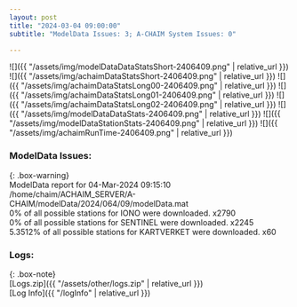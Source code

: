 ```yaml
---
layout: post
title: "2024-03-04 09:00:00"
subtitle: "ModelData Issues: 3; A-CHAIM System Issues: 0"

---
```


![]({{ "/assets/img/modelDataDataStatsShort-2406409.png" | relative_url }})
![]({{ "/assets/img/achaimDataStatsShort-2406409.png" | relative_url }})
![]({{ "/assets/img/achaimDataStatsLong00-2406409.png" | relative_url }})
![]({{ "/assets/img/achaimDataStatsLong01-2406409.png" | relative_url }})
![]({{ "/assets/img/achaimDataStatsLong02-2406409.png" | relative_url }})
![]({{ "/assets/img/modelDataDataStats-2406409.png" | relative_url }})
![]({{ "/assets/img/modelDataStationStats-2406409.png" | relative_url }})
![]({{ "/assets/img/achaimRunTime-2406409.png" | relative_url }})


### ModelData Issues:  
  
{: .box-warning}  
 ModelData report for 04-Mar-2024 09:15:10   
 /home/chaim/ACHAIM_SERVER/A-CHAIM/modelData/2024/064/09/modelData.mat   
 0% of all possible stations for IONO were downloaded. x2790   
 0% of all possible stations for SENTINEL were downloaded. x2245   
 5.3512% of all possible stations for KARTVERKET were downloaded. x60   
  


### Logs:  
  
{: .box-note}  
[Logs.zip]({{ "/assets/other/logs.zip" | relative_url }})  
[Log Info]({{ "/logInfo" | relative_url }})  
